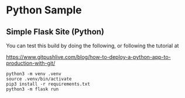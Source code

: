 # Python Sample 

## Simple Flask Site (Python)

You can test this build by doing the following, or following the tutorial at

https://www.gitpushlive.com/blog/how-to-deploy-a-python-app-to-production-with-git/

```
python3 -m venv .venv
source .venv/bin/activate
pip3 install -r requirements.txt
python3 -m flask run
```